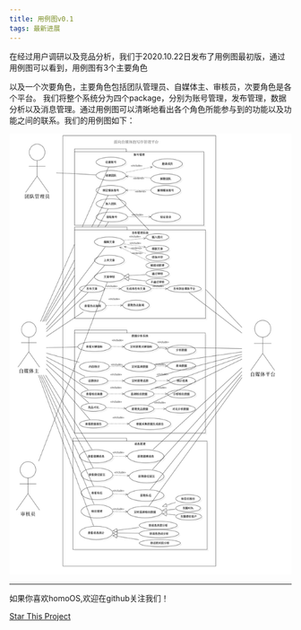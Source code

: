 ```yaml
---
title: 用例图v0.1
tags: 最新进展
---
```


在经过用户调研以及竞品分析，我们于2020.10.22日发布了用例图最初版，通过用例图可以看到，用例图有3个主要角色

<!--more-->
以及一个次要角色，主要角色包括团队管理员、自媒体主、审核员，次要角色是各个平台。
我们将整个系统分为四个package，分别为账号管理，发布管理，数据分析以及消息管理。通过用例图可以清晰地看出各个角色所能参与到的功能以及功能之间的联系。我们的用例图如下：

![UseCaseDiagram1.png](https://github.com/SelfMediaWriting/diagrams/blob/c70f5e60dc9679559e1a42f7e77c23c6718844b0/%E7%94%A8%E4%BE%8B%E5%9B%BE/UseCaseDiagram1.png?raw=true)


---
如果你喜欢homoOS,欢迎在github关注我们！

[Star This Project](https://github.com/SelfMediaWriting)